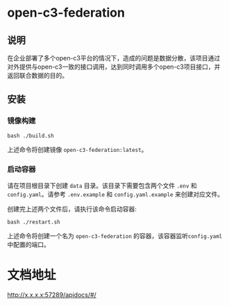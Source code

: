 # open-c3-federation

## 说明

在企业部署了多个open-c3平台的情况下，造成的问题是数据分散，该项目通过对外提供与open-c3一致的接口调用，达到同时调用多个open-c3项目接口，并返回联合数据的目的。

## 安装

### 镜像构建

```shell
bash ./build.sh
```

上述命令将创建镜像 `open-c3-federation:latest`。

### 启动容器

请在项目根目录下创建 `data` 目录。该目录下需要包含两个文件 `.env` 和 `config.yaml`。请参考 `.env.example`
和 `config.yaml.example` 来创建对应文件。

创建完上述两个文件后，请执行该命令启动容器:

```shell
bash ./restart.sh
```

上述命令将创建一个名为 `open-c3-federation` 的容器，该容器监听`config.yaml`中配置的端口。

# 文档地址

http://x.x.x.x:57289/apidocs/#/